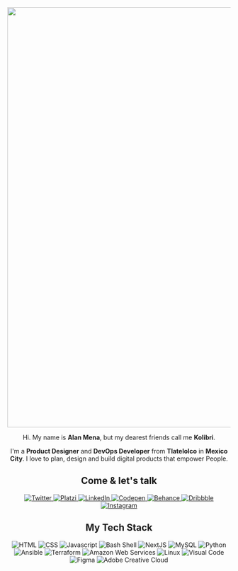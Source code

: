 <!-- Kolibri's GitHub README Profile -->
<!-- Laika v0.0.0-->


<!-- Intro Section -->

<div align="center">
    <img width="950px"src="https://kolibri-storage-github.s3.amazonaws.com/covers/profile/cover.gif">
    <p>
        Hi. My name is <strong>Alan Mena</strong>, but my dearest friends call me <strong>Kolibri</strong>.
    </p>
    <p>
        I'm a <strong>Product Designer</strong> and <strong>DevOps Developer</strong> from <strong>Tlatelolco</strong> in <strong>Mexico City</strong>. I love to plan, design and build digital products that empower People.
    </p>
</div>

<!-- Networking Section -->

<h2 align="center">
    Come & let's talk
</h2>

<p align="center">
    <a href="https://twitter.com/The_Kolibri" target="_blank">
        <img src="https://kolibri-storage-github.s3.amazonaws.com/icons/social/twitter.svg" alt="Twitter">
    </a>
    <a href="https://platzi.com/p/Kolibri/" target="_blank">
        <img src="https://kolibri-storage-github.s3.amazonaws.com/icons/social/platzi.svg" alt="Platzi">
    </a>
    <a href="https://codepen.io/Kolibri" target="_blank">
        <img src="https://kolibri-storage-github.s3.amazonaws.com/icons/social/linkedin.svg" alt="LinkedIn">
    </a>
    <a href="https://twitter.com/The_Kolibri" target="_blank">
        <img src="https://kolibri-storage-github.s3.amazonaws.com/icons/social/codepen.svg" alt="Codepen">
    </a>
    <a href="https://www.behance.net/Kolibri" target="_blank">
        <img src="https://kolibri-storage-github.s3.amazonaws.com/icons/social/behance.svg" alt="Behance">
    </a>
    <a href="https://dribbble.com/Kolibri" target="_blank">
        <img src="https://kolibri-storage-github.s3.amazonaws.com/icons/social/dribbble.svg" alt="Dribbble">
    </a>
    <a href="https://www.instagram.com/the_kolibri/" target="_blank">
        <img src="https://kolibri-storage-github.s3.amazonaws.com/icons/social/instagram.svg" alt="Instagram">
    </a>
</p>

<!-- Stack Section -->

<h2 align="center">
    My Tech Stack
</h2>

<p align="center">
    <img alt="HTML" src="https://kolibri-storage-github.s3.amazonaws.com/icons/tools/dev/html.svg" >
    <img alt="CSS" src="https://kolibri-storage-github.s3.amazonaws.com/icons/tools/dev/css.svg"/>
    <img alt="Javascript" src="https://kolibri-storage-github.s3.amazonaws.com/icons/tools/dev/js.svg"/>
    <img alt="Bash Shell" src="https://kolibri-storage-github.s3.amazonaws.com/icons/tools/dev/bash.svg"/>
    <img alt="NextJS" src="https://kolibri-storage-github.s3.amazonaws.com/icons/tools/dev/nextjs.svg"/>
    <img alt="MySQL" src="https://kolibri-storage-github.s3.amazonaws.com/icons/tools/dev/mysql.svg"/>
    <img alt="Python" src="https://kolibri-storage-github.s3.amazonaws.com/icons/tools/dev/python.svg"/>
    <img alt="Ansible" src="https://kolibri-storage-github.s3.amazonaws.com/icons/tools/dev/ansible.svg"/>
    <img alt="Terraform" src="https://kolibri-storage-github.s3.amazonaws.com/icons/tools/dev/terraform.svg"/>
    <img alt="Amazon Web Services" src="https://kolibri-storage-github.s3.amazonaws.com/icons/tools/dev/aws.svg"/>
    <img alt="Linux" src="https://kolibri-storage-github.s3.amazonaws.com/icons/tools/dev/linux.svg"/>
    <img alt="Visual Code" src="https://kolibri-storage-github.s3.amazonaws.com/icons/tools/dev/visualcode.svg"/>
    <img alt="Figma" src="https://kolibri-storage-github.s3.amazonaws.com/icons/tools/design/figma.svg"/>
    <img alt="Adobe Creative Cloud" src="https://kolibri-storage-github.s3.amazonaws.com/icons/tools/design/adobecreativecloud.svg"/>
</p>
